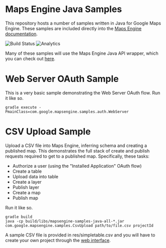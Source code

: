 Maps Engine Java Samples
========================

This repository hosts a number of samples written in Java for Google Maps Engine.  These
samples are included directly into the [Maps Engine documentation](https://developers.google.com/maps-engine/).

![Build Status](https://api.travis-ci.org/googlemaps/mapsengine-samples-java.svg)
![Analytics](https://ga-beacon.appspot.com/UA-12846745-20/mapsengine-samples-java/readme?pixel)

Many of these samples will use the Maps Engine Java API wrapper, which you can check out [here](https://github.com/googlemaps/mapsengine-api-java-wrapper).

Web Server OAuth Sample
=======================

This is a very basic sample demonstrating the Web Server OAuth flow.  Run it like so.

    gradle execute -PmainClass=com.google.mapsengine.samples.auth.WebServer

CSV Upload Sample
=================

Upload a CSV file into Maps Engine, inferring schema and creating a published map. This demonstrates the full
stack of create and publish requests required to get to a published map. Specifically, these tasks:

 * Authorize a user (using the "Installed Application" OAuth flow)
 * Create a table
 * Upload data into table
 * Create a layer
 * Publish layer
 * Create a map
 * Publish map

Run it like so.

    gradle build
    java -cp build/libs/mapsengine-samples-java-all-*.jar com.google.mapsengine.samples.CsvUpload path/to/file.csv projectId
    
A sample CSV file is provided in res/simpletable.csv and you will have to create your own project through the
[web interface](https://mapsengine.google.com/admin/).

